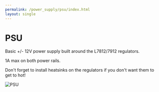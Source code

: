 ```yaml
---
permalink: /power_supply/psu/index.html
layout: single
---
```


# PSU

Basic +/- 12V power supply built around the L7812/7912 regulators.

1A max on both power rails.

Don't forget to install heatsinks on the regulators if you don't want them to get to hot!

![PSU](image/image.jpg)
